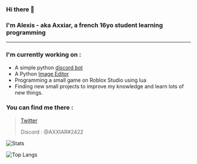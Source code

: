 ### Hi there 👋
### I'm Alexis - aka **Axxiar**, a french 16yo student learning programming
<hr>

### I'm currently working on :

- A simple python [discord bot](http://github.com/Hypermario/TUMO-bot)
- A Python [Image Editor](https://github.com/AXXIAR/PhotoShape)
- Programming a small game on Roblox Studio using lua
- Finding new small projects to improve my knowledge and learn lots of new things.

### You can find me there :
> [Twitter](https://twitter.com/Axxi4R)
> 
> Discord : @AXXIAR#2422


![Stats](https://github-readme-stats.vercel.app/api?username=axxiar&show_icons=true&theme=monokai&hide_border=false)

![Top Langs](https://github-readme-stats.vercel.app/api/top-langs/?username=axxiar&layout=compact&theme=monokai)
